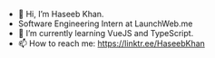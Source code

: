 - 👋 Hi, I’m Haseeb Khan.
- Software Engineering Intern at LaunchWeb.me
- 🌱 I’m currently learning VueJS and TypeScript.
- 📫 How to reach me: https://linktr.ee/HaseebKhan
